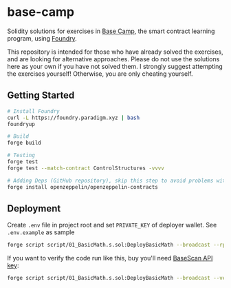 # base-camp

Solidity solutions for exercises in [Base Camp](https://docs.base.org/base-camp/docs/welcome), the smart contract learning program, using [Foundry](https://github.com/foundry-rs/foundry).

This repository is intended for those who have already solved the exercises, and are looking for alternative approaches.
Please do not use the solutions here as your own if you have not solved them. I strongly suggest attempting the exercises yourself! Otherwise, you are only cheating yourself.


## Getting Started

```sh
# Install Foundry
curl -L https://foundry.paradigm.xyz | bash
foundryup

# Build
forge build

# Testing
forge test
forge test --match-contract ControlStructures -vvvv

# Adding Deps (GitHub repository), skip this step to avoid problems with never versions
forge install openzeppelin/openzeppelin-contracts
```

## Deployment

Create `.env` file in project root and set `PRIVATE_KEY` of deployer wallet. See `.env.example` as sample

```sh
forge script script/01_BasicMath.s.sol:DeployBasicMath --broadcast --rpc-url base-sepolia
```

If you want to verify the code run like this, buy you'll need [BaseScan API key](https://basescan.org/myapikey):
```sh
forge script script/01_BasicMath.s.sol:DeployBasicMath --broadcast --verify --rpc-url base-sepolia
```
